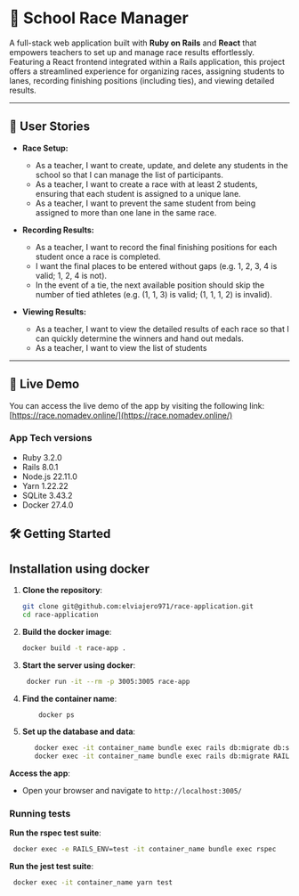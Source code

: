 # 🏃 School Race Manager

A full-stack web application built with **Ruby on Rails** and **React** that empowers teachers to set up and manage race results effortlessly. Featuring a React frontend integrated within a Rails application, this project offers a streamlined experience for organizing races, assigning students to lanes, recording finishing positions (including ties), and viewing detailed results.

---

## 🚀 User Stories

- **Race Setup:**
   - As a teacher, I want to create, update, and delete any students in the school so that I can manage the list of participants.
   - As a teacher, I want to create a race with at least 2 students, ensuring that each student is assigned to a unique lane.
   - As a teacher, I want to prevent the same student from being assigned to more than one lane in the same race.

- **Recording Results:**
   - As a teacher, I want to record the final finishing positions for each student once a race is completed.
   - I want the final places to be entered without gaps (e.g. 1, 2, 3, 4 is valid; 1, 2, 4 is not).
   - In the event of a tie, the next available position should skip the number of tied athletes (e.g. (1, 1, 3) is valid; (1, 1, 1, 2) is invalid).

- **Viewing Results:**
   - As a teacher, I want to view the detailed results of each race so that I can quickly determine the winners and hand out medals.
   - As a teacher, I want to view the list of students

---

## 🚀 Live Demo

You can access the live demo of the app by visiting the following link:
[https://race.nomadev.online/](https://race.nomadev.online/)

### App Tech versions
- Ruby 3.2.0
- Rails 8.0.1
- Node.js 22.11.0
- Yarn 1.22.22
- SQLite 3.43.2
- Docker 27.4.0
## 🛠️ Getting Started



## Installation using docker

1. **Clone the repository**:
   ```bash
   git clone git@github.com:elviajero971/race-application.git
   cd race-application
    ```

2. **Build the docker image**:
    ```bash
    docker build -t race-app .
    ```

3. **Start the server using docker**:
   ```bash
    docker run -it --rm -p 3005:3005 race-app
   ```
   
4. **Find the container name**:
    ```bash
        docker ps
    ```

5. **Set up the database and data**:
    ```bash
       docker exec -it container_name bundle exec rails db:migrate db:seed
       docker exec -it container_name bundle exec rails db:migrate RAILS_ENV=test
    ```



**Access the app**:
- Open your browser and navigate to `http://localhost:3005/`

### Running tests
**Run the rspec test suite**:
   ```bash
    docker exec -e RAILS_ENV=test -it container_name bundle exec rspec
   ```

**Run the jest test suite**:
   ```bash
    docker exec -it container_name yarn test
   ```